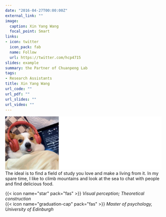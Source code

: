 ```yaml
---
date: "2016-04-27T00:00:00Z"
external_link: ""
image:
  caption: Xin Yang Wang
  focal_point: Smart
links:
- icon: twitter
  icon_pack: fab
  name: Follow
  url: https://twitter.com/hcp4715
slides: example
summary: the Partner of Chuanpeng Lab
tags:
- Research Assistants
title: Xin Yang Wang
url_code: ""
url_pdf: ""
url_slides: ""
url_video: ""
---
```

![](images/wxy1.png)
The ideal is to find a field of study you love and make a living from it. In my spare time, I like to climb mountains and look at the sea to chat with people and find delicious food.

{{< icon name="star" pack="fas" >}} _Visual perception; Theoretical construction_  
{{< icon name="graduation-cap" pack="fas" >}} _Master of psychology, University of Edinburgh_  

